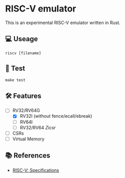# RISC-V emulator
This is an experimental RISC-V emulator written in Rust.

## 💻 Useage
```
riscv [filename]
```
## 🧪 Test
```
make test
```
## 🛠 Features
- [ ] RV32/RV64G
    - [x] RV32I (without fence/ecall/ebreak)
    - [ ] RV64I
    - [ ] RV32/RV64 *Zicsr*
- [ ] CSRs
- [ ] Virtual Memory

## 📚 References
- [RISC-V: Specifications](https://riscv.org/specifications/)
